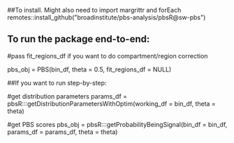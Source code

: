 ##To install. Might also need to import margrittr and forEach
remotes::install_github("broadinstitute/pbs-analysis/pbsR@sw-pbs")

## To run the package end-to-end:
#pass fit_regions_df if you want to do compartment/region correction

pbs_obj = PBS(bin_df, theta = 0.5, fit_regions_df = NULL)

##If you want to run step-by-step:

#get distribution parameters
params_df = pbsR:::getDistributionParametersWithOptim(working_df = bin_df, theta = theta)

#get PBS scores
pbs_obj = pbsR:::getProbabilityBeingSignal(bin_df = bin_df, params_df = params_df, theta = theta)


